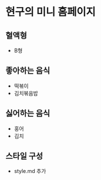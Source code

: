 # 현구의 미니 홈페이지

## 혈액형
- B형

## 좋아하는 음식
- 떡볶이
- 김치볶음밥

## 싫어하는 음식
- 홍어
- 김치

## 스타일 구성
- style.md 추가
